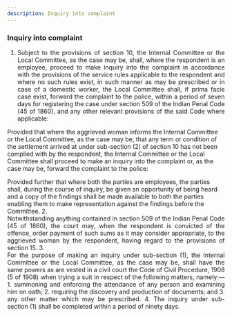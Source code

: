 ```yaml
---
description: Inquiry into complaint
---
```


### Inquiry into complaint

1. <div style="text-align: justify"> Subject to the provisions of section 10, the Internal Committee or the Local Committee, as the case may be, shall, where the respondent is an employee, proceed to make inquiry into the complaint in accordance with the provisions of the service rules applicable to the respondent and where no such rules exist, in such manner as may be prescribed or in case of a domestic worker, the Local Committee shall, if prima facie case exist, forward the complaint to the police, within a period of seven days for registering the case under section 509 of the Indian Penal Code (45 of 1860), and any other relevant provisions of the said Code where applicable:
</p>
Provided that where the aggrieved woman informs the Internal Committee or the Local Committee, as the case may be, that any term or condition of the settlement arrived at under sub-section (2) of section 10 has not been complied with by the respondent, the Internal Committee or the Local Committee shall proceed to make an inquiry into the complaint or, as the case may be, forward the complaint to the police:
</p>
Provided further that where both the parties are employees, the parties shall, during the course of inquiry, be given an opportunity of being heard and a copy of the findings shall be made available to both the parties enabling them to make representation against the findings before the Committee.
2. <div style="text-align: justify"> Notwithstanding anything contained in section 509 of the Indian Penal Code (45 of 1860), the court may, when the respondent is convicted of the offence, order payment of such sums as it may consider appropriate, to the aggrieved woman by the respondent, having regard to the provisions of section 15.
3. <div style="text-align: justify"> For the purpose of making an inquiry under sub-section (1), the Internal Committee or the Local Committee, as the case may be, shall have the same powers as are vested in a civil court the Code of Civil Procedure, 1908 (5 of 1908) when trying a suit in respect of the following matters, namely:—
    1. summoning and enforcing the attendance of any person and examining him on oath;
    2. requiring the discovery and production of documents; and
    3. any other matter which may be prescribed.
    4. The inquiry under sub-section (1) shall be completed within a period of ninety days.
